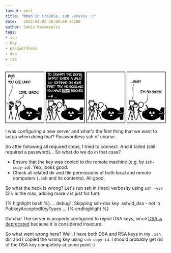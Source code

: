 ```yaml
---
layout: post
title: "When in trouble, ssh -vvvvvv :)"
date:   2022-01-02 10:00:00 +0200
author: Sakis Kasampalis
tags:
- ssh
- key
- passwordless
- dsa
- rsa
---
```


![xkcd tar](/assets/tar.png) 

I was configuring a new server and what's the first thing that we want to setup when doing that? Passwordless ssh of course.

So after following all required steps, I tried to connect. And it failed (still required a password)… So what do we do in that case?
* Ensure that the key was copied to the remote machine (e.g. by `ssh-copy-id`). Yep, looks good.
* Check all related dir and file permissions of both local and remote computers (`.ssh` and its contents). All good.

So what the heck is wrong? Let's run ssh in (max) verbosity using `ssh -vvv` (3 v is the max, adding more v is just for fun):

{% highlight bash %}
…
debug1: Skipping ssh-dss key .ssh/id_dsa - not in PubkeyAcceptedKeyTypes
…
{% endhighlight %}

Gotcha! The server is properly configured to reject DSA keys, since [DSA is deprecated][dsasec] because it is considered insecure.

So what went wrong here? Well, I have both DSA and RSA keys in my `.ssh` dir, and I copied the wrong key using `ssh-copy-id`. I should probably get rid of the DSA key completely at some point :)

[dsasec]: https://security.stackexchange.com/questions/112802/why-openssh-deprecated-dsa-keys